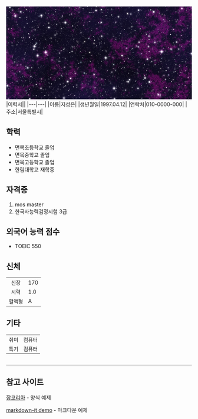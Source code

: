 ![대표 이미지](night-sky-1469156_1920.jpg)
|이력서||
|---|---|
|이름|지성은|
|생년월일|1997.04.12|
|연락처|010-0000-000|
|주소|서울특별시|

## 학력
- 면목초등학교 졸업
- 면목중학교 졸업
- 면목고등학교 졸업
- 한림대학교 재학중

## 자격증
1. mos master
2. 한국사능력검정시험 3급

## 외국어 능력 점수
- TOEIC 550

## 신체
|||
|:---:|---|
|신장|170|
|시력|1.0|
|혈액형|A|
## 기타
|||
|:---:|---|
|취미|컴퓨터|
|특기|컴퓨터|
## 

---------
## __참고 사이트__

[잡코리아](https://www.jobkorea.co.kr/goodjob/docs/form) - 양식 예제


[markdown-it demo](https://markdown-it.github.io/#fnref2) - 마크다운 예제